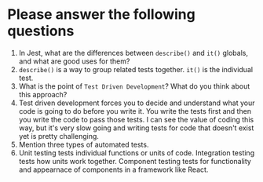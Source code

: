# Please answer the following questions

1.  In Jest, what are the differences between `describe()` and `it()` globals, and what are good uses for them?
  1.  `describe()` is a way to group related tests together. `it()` is the individual test.
2.  What is the point of `Test Driven Development`? What do you think about this approach?
  1.  Test driven development forces you to decide and understand what your code is going to do before you write it. You write the tests first and then you write the code to pass those tests. I can see the value of coding this way, but it's very slow going and writing tests for code that doesn't exist yet is pretty challenging.
3.  Mention three types of automated tests.
  1.  Unit testing tests individual functions or units of code. Integration testing tests how units work together. Component testing tests for functionality and appearnace of components in a framework like React. 